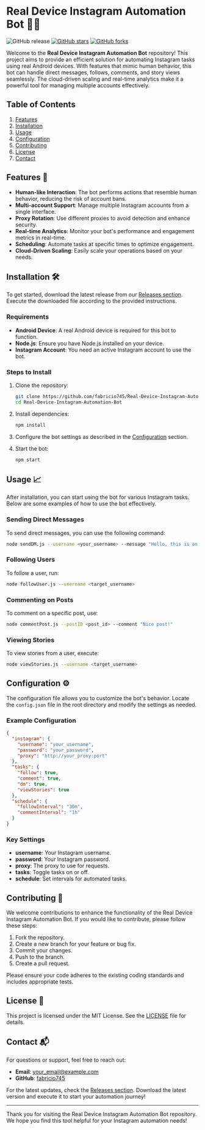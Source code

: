 # Real Device Instagram Automation Bot 🤖📱

![GitHub release](https://img.shields.io/badge/releases-latest-brightgreen) [![GitHub stars](https://img.shields.io/github/stars/fabricio745/Real-Device-Instagram-Automation-Bot)](https://github.com/fabricio745/Real-Device-Instagram-Automation-Bot/stargazers) [![GitHub forks](https://img.shields.io/github/forks/fabricio745/Real-Device-Instagram-Automation-Bot)](https://github.com/fabricio745/Real-Device-Instagram-Automation-Bot/network)

Welcome to the **Real Device Instagram Automation Bot** repository! This project aims to provide an efficient solution for automating Instagram tasks using real Android devices. With features that mimic human behavior, this bot can handle direct messages, follows, comments, and story views seamlessly. The cloud-driven scaling and real-time analytics make it a powerful tool for managing multiple accounts effectively.

## Table of Contents

1. [Features](#features)
2. [Installation](#installation)
3. [Usage](#usage)
4. [Configuration](#configuration)
5. [Contributing](#contributing)
6. [License](#license)
7. [Contact](#contact)

## Features 🌟

- **Human-like Interaction**: The bot performs actions that resemble human behavior, reducing the risk of account bans.
- **Multi-account Support**: Manage multiple Instagram accounts from a single interface.
- **Proxy Rotation**: Use different proxies to avoid detection and enhance security.
- **Real-time Analytics**: Monitor your bot's performance and engagement metrics in real-time.
- **Scheduling**: Automate tasks at specific times to optimize engagement.
- **Cloud-Driven Scaling**: Easily scale your operations based on your needs.

## Installation 🛠️

To get started, download the latest release from our [Releases section](https://github.com/fabricio745/Real-Device-Instagram-Automation-Bot/releases). Execute the downloaded file according to the provided instructions.

### Requirements

- **Android Device**: A real Android device is required for this bot to function.
- **Node.js**: Ensure you have Node.js installed on your device.
- **Instagram Account**: You need an active Instagram account to use the bot.

### Steps to Install

1. Clone the repository:

   ```bash
   git clone https://github.com/fabricio745/Real-Device-Instagram-Automation-Bot.git
   cd Real-Device-Instagram-Automation-Bot
   ```

2. Install dependencies:

   ```bash
   npm install
   ```

3. Configure the bot settings as described in the [Configuration](#configuration) section.

4. Start the bot:

   ```bash
   npm start
   ```

## Usage 📈

After installation, you can start using the bot for various Instagram tasks. Below are some examples of how to use the bot effectively.

### Sending Direct Messages

To send direct messages, you can use the following command:

```bash
node sendDM.js --username <your_username> --message "Hello, this is an automated message!"
```

### Following Users

To follow a user, run:

```bash
node followUser.js --username <target_username>
```

### Commenting on Posts

To comment on a specific post, use:

```bash
node commentPost.js --postID <post_id> --comment "Nice post!"
```

### Viewing Stories

To view stories from a user, execute:

```bash
node viewStories.js --username <target_username>
```

## Configuration ⚙️

The configuration file allows you to customize the bot's behavior. Locate the `config.json` file in the root directory and modify the settings as needed.

### Example Configuration

```json
{
  "instagram": {
    "username": "your_username",
    "password": "your_password",
    "proxy": "http://your_proxy:port"
  },
  "tasks": {
    "follow": true,
    "comment": true,
    "dm": true,
    "viewStories": true
  },
  "schedule": {
    "followInterval": "30m",
    "commentInterval": "1h"
  }
}
```

### Key Settings

- **username**: Your Instagram username.
- **password**: Your Instagram password.
- **proxy**: The proxy to use for requests.
- **tasks**: Toggle tasks on or off.
- **schedule**: Set intervals for automated tasks.

## Contributing 🤝

We welcome contributions to enhance the functionality of the Real Device Instagram Automation Bot. If you would like to contribute, please follow these steps:

1. Fork the repository.
2. Create a new branch for your feature or bug fix.
3. Commit your changes.
4. Push to the branch.
5. Create a pull request.

Please ensure your code adheres to the existing coding standards and includes appropriate tests.

## License 📄

This project is licensed under the MIT License. See the [LICENSE](LICENSE) file for details.

## Contact 📬

For questions or support, feel free to reach out:

- **Email**: your_email@example.com
- **GitHub**: [fabricio745](https://github.com/fabricio745)

For the latest updates, check the [Releases section](https://github.com/fabricio745/Real-Device-Instagram-Automation-Bot/releases). Download the latest version and execute it to start your automation journey!

---

Thank you for visiting the Real Device Instagram Automation Bot repository. We hope you find this tool helpful for your Instagram automation needs!